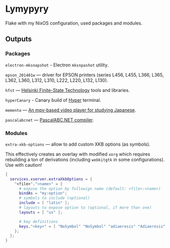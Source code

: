 # Lymypyry

Flake with my NixOS configuration, used packages and modules.

## Outputs

### Packages

`electron-mksnapshot` - Electron `mksnpashot` utility.

`epson_201401w` — driver for EPSON printers (series L456, L455, L366, L365, 
L362, L360, L312, L310, L222, L220, L132, L130).

`hfst` — [Helsinki Finite-State Technology](https://hfst.github.io) tools and
libraries.

`hyperCanary` - Canary build of [Hyper](https://hyper.is) terminal.

`memento` — [An mpv-based video player for studying Japanese](https://github.com/ripose-jp/Memento).

`pascalabcnet` — [PascalABC.NET compiler](http://pascalabc.net/en/).

### Modules

`extra-xkb-options` — allow to add custom XKB options (as symbols).

This effectively creates an overlay with modified `xorg` which requires
rebuilding a ton of derivations (including `webkitgtk` in some configurations).
Use with caution!

```nix
{
  services.xserver.extraXkbOptions = {
    "<file>"."<name>" = {
      # expose the option by followign name (default: <file>:<name>)
      bindAs = "my:option";
      # symbols to include (optional)
      include = [ "latin" ];
      # layouts to expose option to (optional, if more than one)
      layouts = [ "us" ];

      # key definitions
      keys."<key>" = [ "NoSymbol" "NoSymbol" "adiaeresis" "Adiaeresis" ];
    };
  };
}
```
